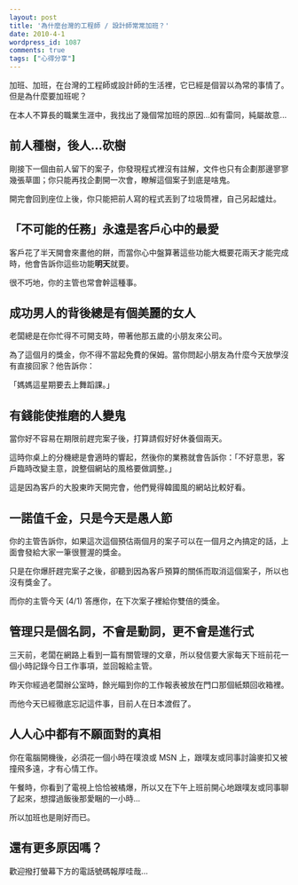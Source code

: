 ```yaml
---
layout: post
title: '為什麼台灣的工程師 / 設計師常常加班？'
date: 2010-4-1
wordpress_id: 1087
comments: true
tags: ["心得分享"]
---
```


加班、加班，在台灣的工程師或設計師的生活裡，它已經是個習以為常的事情了。但是為什麼要加班呢？

在本人不算長的職業生涯中，我找出了幾個常加班的原因...如有雷同，純屬故意...

<!--more-->

## 前人種樹，後人...砍樹

剛接下一個由前人留下的案子，你發現程式裡沒有註解，文件也只有企劃那邊寥寥幾張草圖；你只能再找企劃開一次會，瞭解這個案子到底是啥鬼。

開完會回到座位上後，你只能把前人寫的程式丟到了垃圾筒裡，自己另起爐灶。

## 「不可能的任務」永遠是客戶心中的最愛

客戶花了半天開會來畫他的餅，而當你心中盤算著這些功能大概要花兩天才能完成時，他會告訴你這些功能<strong>明天</strong>就要。

很不巧地，你的主管也常會幹這種事。

## 成功男人的背後總是有個美麗的女人

老闆總是在你忙得不可開支時，帶著他那五歲的小朋友來公司。

為了這個月的獎金，你不得不當起免費的保姆。當你問起小朋友為什麼今天放學沒有直接回家？他告訴你：

「媽媽這星期要去上舞蹈課。」

## 有錢能使推磨的人變鬼

當你好不容易在期限前趕完案子後，打算請假好好休養個兩天。

這時你桌上的分機總是會適時的響起，然後你的業務就會告訴你：「不好意思，客戶臨時改變主意，說整個網站的風格要做調整。」

這是因為客戶的大股東昨天開完會，他們覺得韓國風的網站比較好看。

## 一諾值千金，只是今天是愚人節

你的主管告訴你，如果這次這個預估兩個月的案子可以在一個月之內搞定的話，上面會發給大家一筆很豐渥的獎金。

只是在你爆肝趕完案子之後，卻聽到因為客戶預算的關係而取消這個案子，所以也沒有獎金了。

而你的主管今天 (4/1) 答應你，在下次案子裡給你雙倍的獎金。

## 管理只是個名詞，不會是動詞，更不會是進行式

三天前，老闆在網路上看到一篇有關管理的文章，所以發信要大家每天下班前花一個小時記錄今日工作事項，並回報給主管。

昨天你經過老闆辦公室時，餘光瞄到你的工作報表被放在門口那個紙類回收箱裡。

而他今天已經徹底忘記這件事，目前人在日本渡假了。

## 人人心中都有不願面對的真相

你在電腦開機後，必須花一個小時在噗浪或 MSN 上，跟噗友或同事討論麥扣又被撞飛多遠，才有心情工作。

午餐時，你看到了電視上恰恰被橘爆，所以又在下午上班前開心地跟噗友或同事聊了起來，想撐過飯後那愛睏的一小時...

所以加班也是剛好而已。

## 還有更多原因嗎？

歡迎撥打螢幕下方的電話號碼報厚哇哉...
